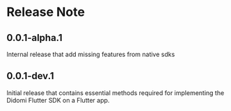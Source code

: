 # Release Note

## 0.0.1-alpha.1
Internal release that add missing features from native sdks

## 0.0.1-dev.1
Initial release that contains essential methods required for implementing the Didomi Flutter SDK on a Flutter app.
